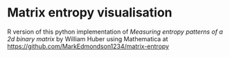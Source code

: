 # Matrix entropy visualisation

R version of this python implementation of *Measuring entropy patterns of a 2d binary matrix* by William Huber using Mathematica at https://github.com/MarkEdmondson1234/matrix-entropy

